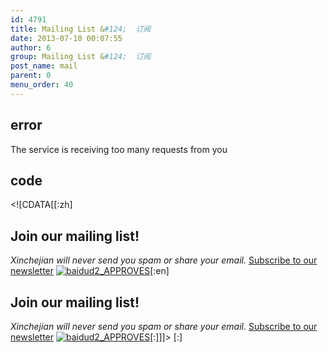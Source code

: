 ```yaml
---
id: 4791
title: Mailing List &#124;  订阅
date: 2013-07-10 00:07:55
author: 6
group: Mailing List &#124;  订阅
post_name: mail
parent: 0
menu_order: 40
---
```


## error
The service is receiving too many requests from you

## code
 <!\[CDATA\[\[:zh\]

## Join our mailing list!

_Xinchejian will never send you spam or share your email._ [Subscribe to our newsletter](http://eepurl.com/oiiqn) [![baidud2_APPROVES](http://xinchejian.com/wp-content/uploads/2013/07/baidud2_APPROVES-263x400.png)](http://139.162.84.35/wp-content/uploads/2013/07/baidud2%5FAPPROVES.png)\[:en\]

## Join our mailing list!

_Xinchejian will never send you spam or share your email._ [Subscribe to our newsletter](http://eepurl.com/oiiqn) [![baidud2_APPROVES](http://xinchejian.com/wp-content/uploads/2013/07/baidud2_APPROVES-263x400.png)](http://139.162.84.35/wp-content/uploads/2013/07/baidud2%5FAPPROVES.png)\[:\]\]\]> \[:\]
